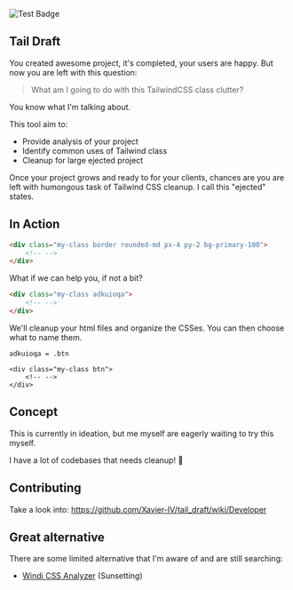 ![Test Badge](https://github.com/Xavier-iV/tail_draft/actions/workflows/main.yml/badge.svg)

## Tail Draft

You created awesome project, it's completed, your users are happy. But now you are left with this question:

> What am I going to do with this TailwindCSS class clutter?

You know what I'm talking about.

This tool aim to:

- Provide analysis of your project
- Identify common uses of Tailwind class
- Cleanup for large ejected project

Once your project grows and ready to for your clients, chances are you are left with
humongous task of Tailwind CSS cleanup. I call this "ejected" states.

## In Action

```html
<div class="my-class border rounded-md px-4 py-2 bg-primary-100">
    <!-- -->
</div>
```

What if we can help you, if not a bit?

```html
<div class="my-class adkuioqa">
    <!-- -->
</div>
```

We'll cleanup your html files and organize the CSSes. You can then choose what to name them.

`adkuioqa = .btn`
```
<div class="my-class btn">
    <!-- -->
</div>
```

## Concept

This is currently in ideation, but me myself are eagerly waiting to try this myself.

I have a lot of codebases that needs cleanup! 🤯

## Contributing

Take a look into:
https://github.com/Xavier-IV/tail_draft/wiki/Developer


## Great alternative

There are some limited alternative that I'm aware of and are still searching:

- [Windi CSS Analyzer](https://windicss.org/features/analyzer.html) (Sunsetting)